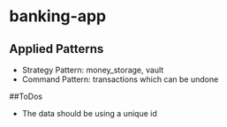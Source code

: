 # banking-app

## Applied Patterns
- Strategy Pattern: money_storage, vault
- Command Pattern: transactions which can be undone

##ToDos
- The data should be using a unique id